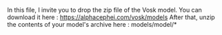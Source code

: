 In this file, I invite you to drop the zip file of the Vosk model.
You can download it here : https://alphacephei.com/vosk/models
After that, unzip the contents of your model's archive here : models/model/*